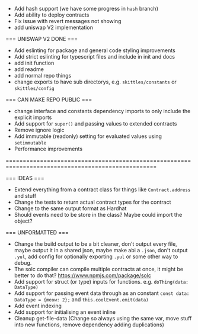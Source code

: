 - Add hash support (we have some progress in `hash` branch)
- Add ability to deploy contracts
- Fix issue with revert messages not showing
- add uniswap V2 implementation

=== UNISWAP V2 DONE ===

- Add eslinting for package and general code styling improvements
- Add strict eslinting for typescript files and include in init and docs
- add init function
- add readme
- add normal repo things
- change exports to have sub directorys, e.g. `skittles/constants` or `skittles/config`

=== CAN MAKE REPO PUBLIC ===

- change interface and constants dependency imports to only include the explicit imports
- Add support for `super()` and passing values to extended contracts
- Remove ignore logic
- Add immutable (readonly) setting for evaluated values using `setimmutable`
- Performance improvements

==================================================================================================

=== IDEAS ===

- Extend everything from a contract class for things like `Contract.address` and stuff
- Change the tests to return actual contract types for the contract
- Change to the same output format as Hardhat
- Should events need to be store in the class? Maybe could import the object?

=== UNFORMATTED ===

- Change the build output to be a bit cleaner, don't output every file, maybe output it in a shared json, maybe make abi a `.json`, don't output `.yul`, add config for optionally exporting `.yul` or some other way to debug.
- The solc compiler can compile multiple contracts at once, it might be better to do that? https://www.npmjs.com/package/solc
- Add support for struct (or type) inputs for functions. e.g. `doThing(data: DataType)`
- Add support for passing event data through as an constant `const data: DataType = {meow: 2};` and `this.coolEvent.emit(data)`
- Add event indexing
- Add support for initialising an event inline
- Cleanup get-file-data (Change so always using the same var, move stuff into new functions, remove dependency adding duplications)
